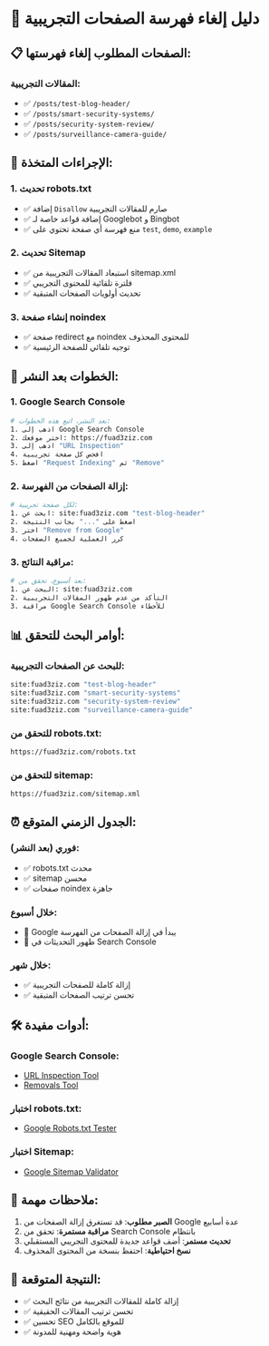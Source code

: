 # 🚫 دليل إلغاء فهرسة الصفحات التجريبية

## 📋 الصفحات المطلوب إلغاء فهرستها:

### المقالات التجريبية:
- ✅ `/posts/test-blog-header/`
- ✅ `/posts/smart-security-systems/`
- ✅ `/posts/security-system-review/`
- ✅ `/posts/surveillance-camera-guide/`

## 🔧 الإجراءات المتخذة:

### 1. تحديث robots.txt
- ✅ إضافة `Disallow` صارم للمقالات التجريبية
- ✅ إضافة قواعد خاصة لـ Googlebot و Bingbot
- ✅ منع فهرسة أي صفحة تحتوي على `test`, `demo`, `example`

### 2. تحديث Sitemap
- ✅ استبعاد المقالات التجريبية من sitemap.xml
- ✅ فلترة تلقائية للمحتوى التجريبي
- ✅ تحديث أولويات الصفحات المتبقية

### 3. إنشاء صفحة noindex
- ✅ صفحة redirect مع noindex للمحتوى المحذوف
- ✅ توجيه تلقائي للصفحة الرئيسية

## 🚀 الخطوات بعد النشر:

### 1. Google Search Console
```bash
# بعد النشر، اتبع هذه الخطوات:
1. اذهب إلى Google Search Console
2. اختر موقعك: https://fuad3ziz.com
3. اذهب إلى "URL Inspection"
4. افحص كل صفحة تجريبية
5. اضغط "Request Indexing" ثم "Remove"
```

### 2. إزالة الصفحات من الفهرسة:
```bash
# لكل صفحة تجريبية:
1. ابحث عن: site:fuad3ziz.com "test-blog-header"
2. اضغط على "..." بجانب النتيجة
3. اختر "Remove from Google"
4. كرر العملية لجميع الصفحات
```

### 3. مراقبة النتائج:
```bash
# بعد أسبوع، تحقق من:
1. البحث عن: site:fuad3ziz.com
2. التأكد من عدم ظهور المقالات التجريبية
3. مراقبة Google Search Console للأخطاء
```

## 📊 أوامر البحث للتحقق:

### للبحث عن الصفحات التجريبية:
```bash
site:fuad3ziz.com "test-blog-header"
site:fuad3ziz.com "smart-security-systems"
site:fuad3ziz.com "security-system-review"
site:fuad3ziz.com "surveillance-camera-guide"
```

### للتحقق من robots.txt:
```bash
https://fuad3ziz.com/robots.txt
```

### للتحقق من sitemap:
```bash
https://fuad3ziz.com/sitemap.xml
```

## ⏰ الجدول الزمني المتوقع:

### فوري (بعد النشر):
- ✅ robots.txt محدث
- ✅ sitemap محسن
- ✅ صفحات noindex جاهزة

### خلال أسبوع:
- 🔄 Google يبدأ في إزالة الصفحات من الفهرسة
- 🔄 ظهور التحديثات في Search Console

### خلال شهر:
- ✅ إزالة كاملة للصفحات التجريبية
- ✅ تحسن ترتيب الصفحات المتبقية

## 🛠️ أدوات مفيدة:

### Google Search Console:
- [URL Inspection Tool](https://search.google.com/search-console)
- [Removals Tool](https://search.google.com/search-console/removals)

### اختبار robots.txt:
- [Google Robots.txt Tester](https://www.google.com/webmasters/tools/robots-testing-tool)

### اختبار Sitemap:
- [Google Sitemap Validator](https://www.google.com/webmasters/tools/sitemap-analysis)

## 📝 ملاحظات مهمة:

1. **الصبر مطلوب**: قد تستغرق إزالة الصفحات من Google عدة أسابيع
2. **مراقبة مستمرة**: تحقق من Search Console بانتظام
3. **تحديث مستمر**: أضف قواعد جديدة للمحتوى التجريبي المستقبلي
4. **نسخ احتياطية**: احتفظ بنسخة من المحتوى المحذوف

## 🎯 النتيجة المتوقعة:

- ✅ إزالة كاملة للمقالات التجريبية من نتائج البحث
- ✅ تحسن ترتيب المقالات الحقيقية
- ✅ تحسين SEO للموقع بالكامل
- ✅ هوية واضحة ومهنية للمدونة
